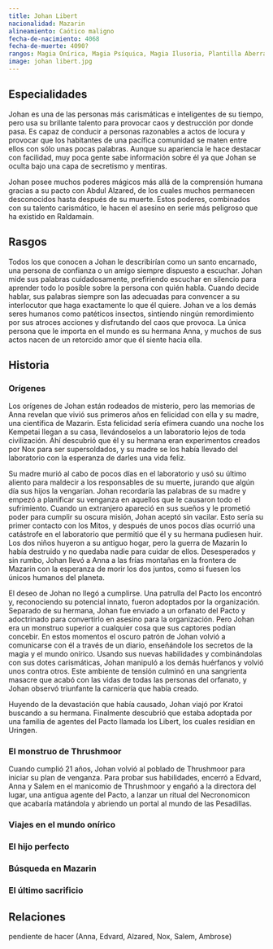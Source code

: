 ```yaml
---
title: Johan Libert
nacionalidad: Mazarin
alineamiento: Caótico maligno
fecha-de-nacimiento: 4068
fecha-de-muerte: 4090?
rangos: Magia Onírica, Magia Psíquica, Magia Ilusoria, Plantilla Aberrante
image: johan libert.jpg
---
```




## Especialidades

Johan es una de las personas más carismáticas e inteligentes de su tiempo, pero usa su brillante talento para provocar caos y destrucción por donde pasa. Es capaz de conducir a personas razonables a actos de locura y provocar que los habitantes de una pacífica comunidad se maten entre ellos con sólo unas pocas palabras. Aunque su apariencia le hace destacar con facilidad, muy poca gente sabe información sobre él ya que Johan se oculta bajo una capa de secretismo y mentiras. 

Johan posee muchos poderes mágicos más allá de la comprensión humana gracias a su pacto con Abdul Alzared, de los cuales muchos permanecen desconocidos hasta después de su muerte. Estos poderes, combinados con su talento carismático, le hacen el asesino en serie más peligroso que ha existido en Raldamain.

## Rasgos

Todos los que conocen a Johan le describirían como un santo encarnado, una persona de confianza o un amigo siempre dispuesto a escuchar. Johan mide sus palabras cuidadosamente, prefiriendo escuchar en silencio para aprender todo lo posible sobre la persona con quién habla. Cuando decide hablar, sus palabras siempre son las adecuadas para convencer a su interlocutor que haga exactamente lo que él quiere.  Johan ve a los demás seres humanos como patéticos insectos, sintiendo ningún remordimiento por sus atroces acciones y disfrutando del caos que provoca.  La única persona que le importa en el mundo es su hermana Anna, y muchos de sus actos nacen de un retorcido amor que él siente hacia ella.

## Historia

### Orígenes

Los orígenes de Johan están rodeados de misterio, pero las memorias de Anna revelan que vivió sus primeros años en felicidad con ella y su madre, una científica de Mazarin. Esta felicidad sería efímera cuando una noche los Kempetai llegan a su casa, llevándoselos a un laboratorio lejos de toda civilización. Ahí descubrió que él y su hermana eran experimentos creados por Nox para ser supersoldados, y su madre se los había llevado del laboratorio con la esperanza de darles una vida feliz. 

Su madre murió al cabo de pocos días en el laboratorio y usó su último aliento para maldecir a los responsables de su muerte, jurando que algún día sus hijos la vengarían. Johan recordaría las palabras de su madre y empezó a planificar su venganza en aquellos que le causaron todo el sufrimiento. Cuando un extranjero apareció en sus sueños y le prometió poder para cumplir su oscura misión, Johan aceptó sin vacilar. Esto sería su primer contacto con los Mitos, y después de unos pocos días ocurrió una catástrofe en el laboratorio que permitió que él y su hermana pudiesen huir. Los dos niños huyeron a su antiguo hogar, pero la guerra de Mazarin lo había destruido y no quedaba nadie para cuidar de ellos. Desesperados y sin rumbo, Johan llevó a Anna a las frías montañas en la frontera de Mazarin con la esperanza de morir los dos juntos, como si fuesen los únicos humanos del planeta. 

El deseo de Johan no llegó a cumplirse. Una patrulla del Pacto los encontró y, reconociendo su potencial innato, fueron adoptados por la organización. Separado de su hermana, Johan fue enviado a un orfanato del Pacto y adoctrinado para convertirlo en asesino para la organización. Pero Johan era un monstruo superior a cualquier cosa que sus captores podían concebir. En estos momentos el oscuro patrón de Johan volvió a comunicarse con él a través de un diario, enseñándole los secretos de la magia y el mundo onírico. Usando sus nuevas habilidades y combinándolas con sus dotes carismáticas, Johan manipuló a los demás huérfanos y volvió unos contra otros. Este ambiente de tensión culminó en una sangrienta masacre que acabó con las vidas de todas las personas del orfanato, y Johan observó triunfante la carnicería que había creado.

Huyendo de la devastación que había causado, Johan viajó por Kratoi buscando a su hermana. Finalmente descubrió que estaba adoptada por una familia de agentes del Pacto llamada los Libert, los cuales residían en Uringen. 

### El monstruo de Thrushmoor

Cuando cumplió 21 años, Johan volvió al poblado de Thrushmoor para iniciar su plan de venganza. Para probar sus habilidades, encerró a Edvard, Anna y Salem en el manicomio de Thrushmoor y engañó a la directora del lugar, una antigua agente del Pacto, a lanzar un ritual del Necronomicon que acabaría matándola y abriendo un portal al mundo de las Pesadillas. 

### Viajes en el mundo onírico

### El hijo perfecto

### Búsqueda en Mazarin

### El último sacrificio

## Relaciones

pendiente de hacer (Anna, Edvard, Alzared, Nox, Salem, Ambrose)
